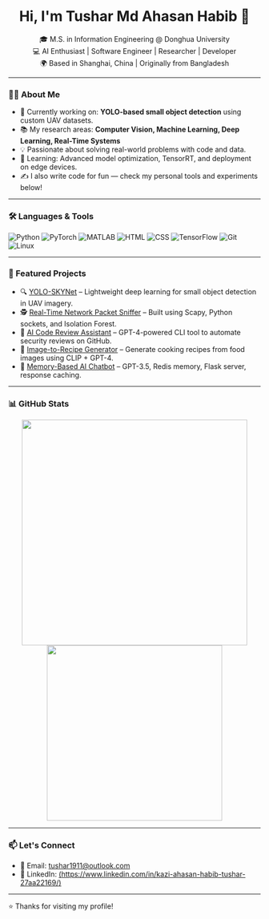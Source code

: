 <h1 align="center">Hi, I'm Tushar Md Ahasan Habib 👋</h1>

<p align="center">
  🎓 M.S. in Information Engineering @ Donghua University <br>
  💻 AI Enthusiast | Software Engineer | Researcher | Developer <br>
  🌍 Based in Shanghai, China | Originally from Bangladesh
</p>

---

### 👨‍💻 About Me

- 🔭 Currently working on: **YOLO-based small object detection** using custom UAV datasets.
- 📚 My research areas: **Computer Vision, Machine Learning, Deep Learning, Real-Time Systems**
- 💡 Passionate about solving real-world problems with code and data.
- 🌱 Learning: Advanced model optimization, TensorRT, and deployment on edge devices.
- ✍️ I also write code for fun — check my personal tools and experiments below!

---

### 🛠️ Languages & Tools

![Python](https://img.shields.io/badge/Python-3776AB?style=flat&logo=python&logoColor=white)
![PyTorch](https://img.shields.io/badge/PyTorch-EE4C2C?style=flat&logo=pytorch&logoColor=white)
![MATLAB](https://img.shields.io/badge/MATLAB-0076A8?style=flat&logo=mathworks&logoColor=white)
![HTML](https://img.shields.io/badge/HTML5-E34F26?style=flat&logo=html5&logoColor=white)
![CSS](https://img.shields.io/badge/CSS3-1572B6?style=flat&logo=css3&logoColor=white)
![TensorFlow](https://img.shields.io/badge/TensorFlow-FF6F00?style=flat&logo=tensorflow&logoColor=white)
![Git](https://img.shields.io/badge/Git-F05032?style=flat&logo=git&logoColor=white)
![Linux](https://img.shields.io/badge/Linux-FCC624?style=flat&logo=linux&logoColor=black)

---

### 📌 Featured Projects

- 🔍 [YOLO-SKYNet](https://github.com/yourusername/yolo-skynet) – Lightweight deep learning for small object detection in UAV imagery.
- 🕵️ [Real-Time Network Packet Sniffer](https://github.com/yourusername/packet-sniffer) – Built using Scapy, Python sockets, and Isolation Forest.
- 🤖 [AI Code Review Assistant](https://github.com/yourusername/code-review-assistant) – GPT-4-powered CLI tool to automate security reviews on GitHub.
- 🍲 [Image-to-Recipe Generator](https://github.com/yourusername/recipe-generator) – Generate cooking recipes from food images using CLIP + GPT-4.
- 💬 [Memory-Based AI Chatbot](https://github.com/yourusername/gpt-chatbot) – GPT-3.5, Redis memory, Flask server, response caching.

---

### 📊 GitHub Stats

<p align="center">
  <img src="https://github-readme-stats.vercel.app/api?username=tushar1911&show_icons=true&theme=tokyonight" width="450"/>
  <img src="https://github-readme-stats.vercel.app/api/top-langs/?username=tushar1911&layout=compact&theme=tokyonight" width="350"/>
</p>

---

### 📫 Let's Connect

- 📧 Email: [tushar1911@outlook.com](mailto:tushar1911@outlook.com)
- 💼 LinkedIn: [(https://www.linkedin.com/in/kazi-ahasan-habib-tushar-27aa22169/)](https://www.linkedin.com/in/kazi-ahasan-habib-tushar-27aa22169/)


---

⭐️ Thanks for visiting my profile!
